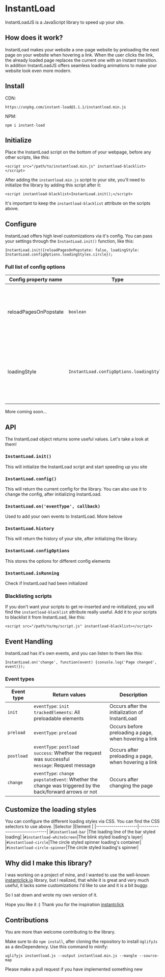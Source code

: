 # InstantLoad
InstantLoadJS is a JavaScript library to speed up your site.

## How does it work?
InstantLoad makes your website a one-page website by preloading the next page on your website when hovering a link. When the user clicks the link, the already loaded page replaces the current one with an instant transition. In addition InstantLoadJS offers seamless loading animations to make your website look even more modern.

## Install
CDN:

    https://unpkg.com/instant-load@1.1.1/instantload.min.js

NPM:

    npm i instant-load

## Initialize
Place the InstantLoad script on the bottom of your webpage, before any other scripts, like this:

    <script src="/path/to/instantload.min.js" instantload-blacklist></script>

After adding the `instantload.min.js` script to your site, you'll need to initialize the library by adding this script after it:

    <script instantload-blacklist>InstantLoad.init();</script>

It's important to keep the `instantload-blacklist` attribute on the scripts above.

## Configure
InstantLoad offers high level customizations via it's config. You can pass your settings through the `InstantLoad.init()` function, like this:

    InstantLoad.init({reloadPagesOnPopstate: false, loadingStyle: InstantLoad.configOptions.loadingStyles.circle});

### Full list of config options
|Config property name |Type                           |Description                  |
|---------------------|-------------------------------|-----------------------------|
|reloadPagesOnPopstate|`boolean`                      |If `true`, on pressing the back/forward button, the target page will be reloaded. <br>Default: `false`|
|loadingStyle               |`InstantLoad.configOptions.loadingStyles`            |Customize the loading transition.<br>Possible values:<br>- `bar`<br> - `blink`<br>- `circle`<br>- `invisible`<br>Default: `bar`|

More coming soon...

## API
The InstantLoad object returns some useful values. Let's take a look at them!

### `InstantLoad.init()`
This will initialize the InstantLoad script and start speeding up you site

### `InstantLoad.config()`
This will return the current config for the library. You can also use it to change the config, after initializing InstantLoad.

### `InstantLoad.on('eventType', callback)`
Used to add your own events to InstantLoad. More belove

### `InstantLoad.history`
This will return the history of your site, after initializing the library.

### `InstantLoad.configOptions`
This stores the options for different config elements

### `InstantLoad.isRunning`
Check if InstantLoad had been initialized

### Blacklisting scripts
If you don't want your scripts to get re-inserted and re-initialized, you will find the `instantload-blacklist` attribute really useful. Add it to your scripts to blacklist it from InstantLoad, like this:

    <script src="/path/to/my/script.js" instantload-blacklist></script>

## Event Handling
InstantLoad has it's own events, and you can listen to them like this:

    InstantLoad.on('change', function(event) {console.log('Page changed', event)});

### Event types
|Event type|Return values |Description|
|----------|-----------|-----------|
|`init`    |`eventType`: `init`<br>`trackedElements`: All preloadable elements |Occurs after the initialization of InstantLoad|
|`preload` |`eventType`: `preload` |Occurs before preloading a page, when hovering a link|
|`postload`|`eventType`: `postload`<br>`success`: Whether the request was successful<br>`message`: Request message |Occurs after preloading a page, when hovering a link|
|`change`  |`eventType`: `change`<br>`popstateEvent`: Whether the change was triggered by the back/forward arrows or not |Occurs after changing the page|

## Customize the loading styles
You can configure the different loading styles via CSS. You can find the CSS selectors to use above.
|Selector |Element |
|---------------------|-------------------------------|
|`#instantload-bar`     |The loading line of the bar styled loading|
|`#instantload-whiteScreen`|The blink styled loading's layer|
|`#instantload-circle`|The circle styled spinner loading's container|
|`#instantload-circle-spinner`|The circle styled loading's spinner|

## Why did I make this library?
I was working on a project of mine, and I wanted to use the well-known [instantclick.io](https://github.com/dieulot/instantclick) library, but I realized, that while it is great and very much useful, it lacks some customizations I'd like to use and it is a bit buggy.

So I sat down and wrote my own version of it.

Hope you like it :) Thank you for the inspiration [instantclick](https://github.com/dieulot/instantclick)

## Contributions
You are more than welcome contributing to the library.

Make sure to do `npm install`, after cloning the repository to install `UglifyJs` as a devDependency. Use this command to minify:

    uglifyjs instantload.js --output instantload.min.js --mangle --source-map

Please make a pull request if you have implemented something new

